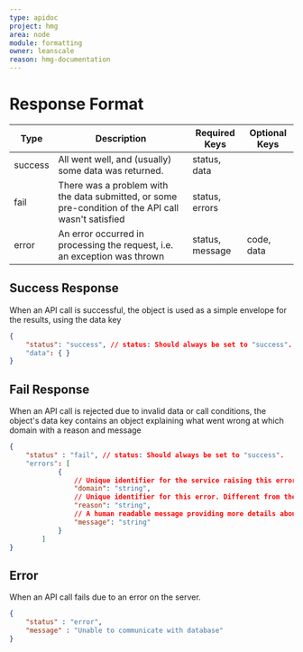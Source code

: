 ```yaml
---
type: apidoc
project: hmg
area: node
module: formatting
owner: leanscale
reason: hmg-documentation
---
```



# Response Format

| Type    | Description                                                                                         | Required Keys   | Optional Keys |
| ------- | --------------------------------------------------------------------------------------------------- | --------------- | ------------- |
| success | All went well, and (usually) some data was returned.                                                | status, data    |               |
| fail    | There was a problem with the data submitted, or some pre-condition of the API call wasn't satisfied | status, errors  |               |
| error   | An error occurred in processing the request, i.e. an exception was thrown                           | status, message | code, data    |



## Success Response
When an API call is successful, the object is used as a simple envelope for the results, using the data key

```json
{
    "status": "success", // status: Should always be set to "success".
    "data": { }
}
```


## Fail Response
When an API call is rejected due to invalid data or call conditions, the object's data key contains an object explaining what went wrong at which domain with a reason and message

```json
{
    "status" : "fail", // status: Should always be set to "success".
    "errors": [
            {
                // Unique identifier for the service raising this error. This helps distinguish service-specific errors (i.e. error inserting an event in a calendar) from general protocol errors (i.e. file not found).
                "domain": "string",
                // Unique identifier for this error. Different from the error.code property in that this is not an http response code.
                "reason": "string",
                // A human readable message providing more details about the error. If there is only one error, this field will match error.message.
                "message": "string"
            }
        ]
}
```


## Error
When an API call fails due to an error on the server.

```json
{
    "status" : "error", 
    "message" : "Unable to communicate with database"
}
```


